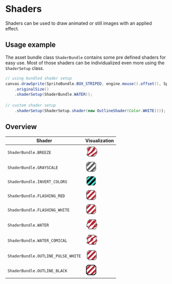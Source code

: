 # Shaders

Shaders can be used to draw animated or still images with an applied effect.

## Usage example



The asset bundle class `ShaderBundle` contains some pre defined shaders for easy use. Most of those shaders can be
individualized even more using the `ShaderSetup` class.

``` java
// using bundled shader setup
canvas.drawSprite(SpriteBundle.BOX_STRIPED, engine.mouse().offset(), SpriteDrawOptions
    .originalSize()
    .shaderSetup(ShaderBundle.WATER));

// custom shader setup
    .shaderSetup(ShaderSetup.shader(new OutlineShader(Color.WHITE))));
```

## Overview



| Shader                             | Visualization                                   |
|------------------------------------|-------------------------------------------------|
| `ShaderBundle.BREEZE`              | ![BREEZE](BREEZE.gif)                           |
| `ShaderBundle.GRAYSCALE`           | ![GRAYSCALE](GRAYSCALE.gif)                     |
| `ShaderBundle.INVERT_COLORS`       | ![INVERT_COLORS](INVERT_COLORS.gif)             |
| `ShaderBundle.FLASHING_RED`        | ![FLASHING_RED](FLASHING_RED.gif)               |
| `ShaderBundle.FLASHING_WHITE`      | ![FLASHING_WHITE](FLASHING_WHITE.gif)           |
| `ShaderBundle.WATER`               | ![WATER](WATER.gif)                             |
| `ShaderBundle.WATER_COMICAL`       | ![WATER_COMICAL](WATER_COMICAL.gif)             |
| `ShaderBundle.OUTLINE_PULSE_WHITE` | ![OUTLINE_PULSE_WHITE](OUTLINE_PULSE_WHITE.gif) |
| `ShaderBundle.OUTLINE_BLACK`       | ![OUTLINE_BLACK](OUTLINE_BLACK.gif)             |
